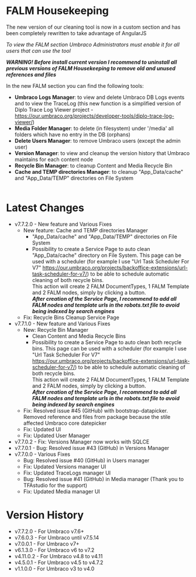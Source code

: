 **FALM Housekeeping**
=================
The new version of our cleaning tool is now in a custom section and has been completely rewritten to take advantage of AngularJS

_To view the FALM section Umbraco Administrators must enable it for all users that can use the tool_

**_WARNING! Before install current version I recommend to uninstall all previous versions of FALM Housekeeping to remove old and unused references and files_**

In the new FALM section you can find the following tools:
- **Umbraco Logs Manager**: to view and delete Umbraco DB Logs events and to view the TraceLog (this new function is a simplified version of Diplo Trace Log Viewer project - https://our.umbraco.org/projects/developer-tools/diplo-trace-log-viewer/)
- **Media Folder Manager**: to delete (in filesystem) under '/media' all folders which have no entry in the DB (orphans)
- **Delete Users Manager**: to remove Umbraco users (except the admin user)
- **Version Manager**: to view and cleanup the version history that Umbraco maintains for each content node
- **Recycle Bin Manager**: to cleanup Content and Media Recycle Bin
- **Cache and TEMP directories Manager**: to cleanup "App_Data/cache" and "App_Data/TEMP" directories on File System<br /><br />

**Latest Changes**
==============
- v7.7.2.0 - New feature and Various Fixes
    - New feature: Cache and TEMP directories Manager
        - "App_Data/cache" and "App_Data/TEMP" directories on File System
        - Possibility to create a Service Page to auto clean "App_Data/cache" directory on File System. This page can be used with a scheduler (for example I use "Url Task Scheduler For V7" https://our.umbraco.org/projects/backoffice-extensions/url-task-scheduler-for-v7/) to be able to schedule automatic cleaning of both recycle bins.<br />
          This action will create 2 FALM DocumentTypes, 1 FALM Template and 2 FALM nodes, simply by clicking a button.<br />
          **_After creation of the Service Page, I recommend to add all FALM nodes and template urls in the robots.txt file to avoid being indexed by search engines_**
    - Fix: Recycle Bins Cleanup Service Page
- v7.7.1.0 - New feature and Various Fixes
    - New: Recycle Bin Manager
        - Clean Content and Media Recycle Bins
        - Possibility to create a Service Page to auto clean both recycle bins. This page can be used with a scheduler (for example I use "Url Task Scheduler For V7" https://our.umbraco.org/projects/backoffice-extensions/url-task-scheduler-for-v7/) to be able to schedule automatic cleaning of both recycle bins.<br />
          This action will create 2 FALM DocumentTypes, 1 FALM Template and 2 FALM nodes, simply by clicking a button.<br />
          **_After creation of the Service Page, I recommend to add all FALM nodes and template urls in the robots.txt file to avoid being indexed by search engines_**
    - Fix: Resolved issue #45 (GitHub) with bootstrap-datapicker. Removed reference and files from package because the stile affected Umbraco core datepicker
    - Fix: Updated UI
    - Fix: Updated User Manager
- v7.7.0.2 - Fix: Versions Manager now works with SQLCE
- v7.7.0.1 - Bug: Resolved issue #43 (GitHub) in Versions Manager
- v7.7.0.0 - Various Fixes
    - Bug: Resolved issue #40 (GitHub) in Users manager
    - Fix: Updated Versions manager UI
    - Fix: Updated TraceLogs manager UI
    - Bug: Resolved issue #41 (GitHub) in Media manager (Thank you to TFAstudio for the support)
    - Fix: Updated Media manager UI

**Version History**
===============
- v7.7.2.0  - For Umbraco v7.6+
- v7.6.0.3  - For Umbraco until v7.5.14
- v7.0.0.1  - For Umbraco v7+
- v6.1.3.0  - For Umbraco v6 to v7.2
- v4.11.0.2 - For Umbraco v4.8 to v4.11
- v4.5.0.1  - For Umbraco v4.5 to v4.7.2
- v1.1.0.0  - For Umbraco v3 to v4.0
